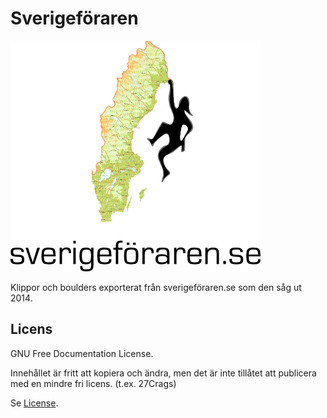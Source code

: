 # Sverigeföraren

![Logo](sverigeforaren.png)

Klippor och boulders exporterat från sverigeföraren.se som den såg ut 2014.

## Licens
GNU Free Documentation License. 

Innehållet är fritt att kopiera och ändra, men det är inte tillåtet att publicera med en mindre fri licens. (t.ex. 27Crags)

Se [License](LICENSE).
